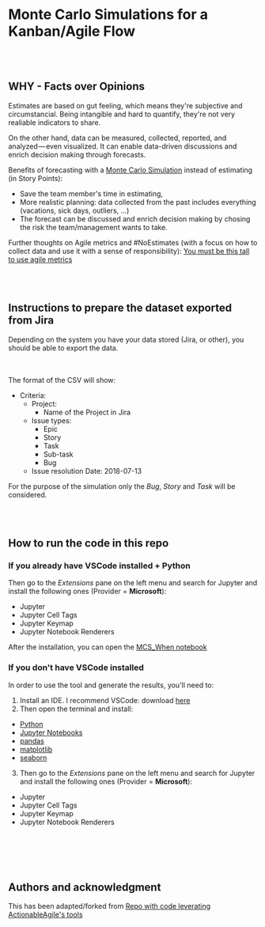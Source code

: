 # Monte Carlo Simulations for a Kanban/Agile Flow

<br><br>

## WHY - Facts over Opinions

Estimates are based on gut feeling, which means they're subjective and circumstancial. Being intangible and hard to quantify, they're not very realiable indicators to share. 

On the other hand, data can be measured, collected, reported, and analyzed — even visualized. It can enable data-driven discussions and enrich decision making through forecasts.

Benefits of forecasting with a [Monte Carlo Simulation](https://simple.wikipedia.org/wiki/Monte_Carlo_algorithm) instead of estimating (in Story Points): 
- Save the team member's time in estimating,
- More realistic planning: data collected from the past includes everything (vacations, sick days, outliers, ...)
- The forecast can be discussed and enrich decision making by chosing the risk the team/management wants to take.

Further thoughts on Agile metrics and #NoEstimates (with a focus on how to collect data and use it with a sense of responsibility): [You must be this tall to use agile metrics](https://medium.com/@jabopiti/you-must-be-this-tall-to-use-agile-metrics-9d2e3b4d4e20)

<br><br>

## Instructions to prepare the dataset exported from Jira

Depending on the system you have your data stored (Jira, or other), you should be able to export the data.

<br><br>
The format of the CSV will show:

- Criteria:
    - Project: 
        - Name of the Project in Jira
    - Issue types: 
        - Epic
        - Story
        - Task
        - Sub-task
        - Bug
    - Issue resolution Date: 2018-07-13

For the purpose of the simulation only the *Bug*, *Story* and *Task* will be considered.


<br><br>

## How to run the code in this repo

### If you already have VSCode installed + Python

Then go to the *Extensions* pane on the left menu and search for Jupyter and install the following ones (Provider = **Microsoft**):
- Jupyter
- Jupyter Cell Tags
- Jupyter Keymap
- Jupyter Notebook Renderers

After the installation, you can open the [MCS_When notebook](Generator/MCS_When.ipynb)

### If you don't have VSCode installed

In order to use the tool and generate the results, you'll need to:
1. Install an IDE. I recommend VSCode: download [here](https://code.visualstudio.com/download)
2. Then open the terminal and install:
- [Python](https://realpython.com/installing-python/)
- [Jupyter Notebooks](https://towardsdatascience.com/installing-jupyter-notebook-support-in-visual-studio-code-91887d644c5d)
- [pandas](https://pandas.pydata.org/docs/getting_started/install.html) 
- [matplotlib](https://matplotlib.org/stable/users/installing/index.html)
- [seaborn](https://seaborn.pydata.org/installing.html)
3. Then go to the *Extensions* pane on the left menu and search for Jupyter and install the following ones (Provider = **Microsoft**):
- Jupyter
- Jupyter Cell Tags
- Jupyter Keymap
- Jupyter Notebook Renderers 

<br><br>
<br><br>

## Authors and acknowledgment
This has been adapted/forked from [Repo with code leverating ActionableAgile's tools](https://github.com/jabopiti/kanban-monte-carlo-simulation)
